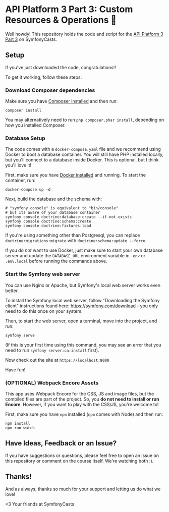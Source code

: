 # API Platform 3 Part 3: Custom Resources & Operations  🐉

Well howdy! This repository holds the code and script
for the [API Platform 3 Part 3](https://symfonycasts.com/screencast/api-platform3-extending) on SymfonyCasts.

## Setup

If you've just downloaded the code, congratulations!!

To get it working, follow these steps:

### Download Composer dependencies

Make sure you have [Composer installed](https://getcomposer.org/download/)
and then run:

```
composer install
```

You may alternatively need to run `php composer.phar install`, depending
on how you installed Composer.

### Database Setup

The code comes with a `docker-compose.yaml` file and we recommend using
Docker to boot a database container. You will still have PHP installed
locally, but you'll connect to a database inside Docker. This is optional,
but I think you'll love it!

First, make sure you have [Docker installed](https://docs.docker.com/get-docker/)
and running. To start the container, run:

```
docker-compose up -d
```

Next, build the database and the schema with:

```
# "symfony console" is equivalent to "bin/console"
# but its aware of your database container
symfony console doctrine:database:create --if-not-exists
symfony console doctrine:schema:create
symfony console doctrine:fixtures:load
```

If you're using something other than Postgresql, you can replace
`doctrine:migrations:migrate` with `doctrine:schema:update --force`.

If you do *not* want to use Docker, just make sure to start your own
database server and update the `DATABASE_URL` environment variable in
`.env` or `.env.local` before running the commands above.

### Start the Symfony web server

You can use Nginx or Apache, but Symfony's local web server
works even better.

To install the Symfony local web server, follow
"Downloading the Symfony client" instructions found
here: https://symfony.com/download - you only need to do this
once on your system.

Then, to start the web server, open a terminal, move into the
project, and run:

```
symfony serve
```

(If this is your first time using this command, you may see an
error that you need to run `symfony server:ca:install` first).

Now check out the site at `https://localhost:8000`

Have fun!

### (OPTIONAL) Webpack Encore Assets

This app uses Webpack Encore for the CSS, JS and image files, but the compiled
files are part of the project. So, you **do not need to install or run Encore**.
However, if you want to play with the CSS/JS, you're welcome to!

First, make sure you have `npm` installed (`npm` comes with Node) and then run:

```
npm install
npm run watch
```

## Have Ideas, Feedback or an Issue?

If you have suggestions or questions, please feel free to
open an issue on this repository or comment on the course
itself. We're watching both :).

## Thanks!

And as always, thanks so much for your support and letting
us do what we love!

<3 Your friends at SymfonyCasts
